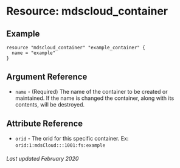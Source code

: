 # Resource: mdscloud_container

## Example

```hcl
resource "mdscloud_container" "example_container" {
  name = "example"
}
```

## Argument Reference

* `name` - (Required) The name of the container to be created or maintained. If
  the name is changed the container, along with its contents, will be destroyed.

## Attribute Reference

* `orid` - The orid for this specific container. Ex: `orid:1:mdsCloud:::1001:fs:example`

###### Last updated February 2020
